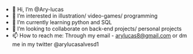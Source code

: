 - 👋 Hi, I’m @Ary-lucas
- 👀 I’m interested in illustration/ video-games/ programming
- 🌱 I’m currently learning python and SQL
- 💞️ I’m looking to collaborate on back-end projects/ personal projects
- 📫 How to reach me: Through my email - arylucas8@gmail.com or dm me in my twitter @arylucasalvesd1

<!---
Ary-lucas/Ary-lucas is a ✨ special ✨ repository because its `README.md` (this file) appears on your GitHub profile.
You can click the Preview link to take a look at your changes.
--->
